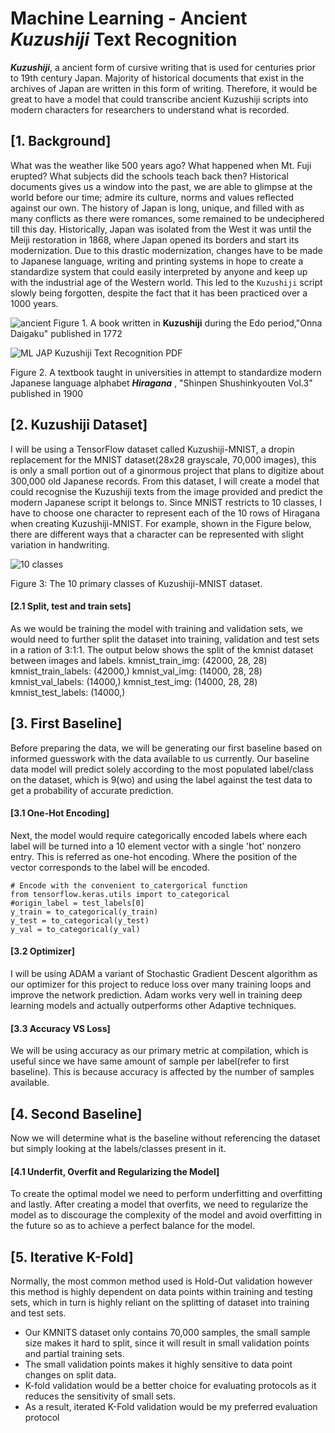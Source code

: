 # Machine Learning - Ancient *Kuzushiji* Text Recognition
***Kuzushiji***, a ancient form of cursive writing that is used for centuries prior to 19th century Japan. Majority of historical documents that exist in the archives of Japan are written in this form of writing. Therefore, it would be great to have a model that could transcribe ancient Kuzushiji scripts into modern characters for researchers to understand what is recorded.


## [1. Background]
What was the weather like 500 years ago? What happened when Mt. Fuji erupted? What subjects did the schools teach back then? Historical documents gives us a window into the past, we are able to glimpse at the world before our time; admire its culture, norms and values reflected against our own. The history of Japan is long, unique, and filled with as many conflicts as there were romances, some remained to be undeciphered till this day. Historically, Japan was isolated from the West it was until the Meiji restoration in 1868, where Japan opened its borders and start its modernization. Due to this drastic modernization, changes have to be made to Japanese language, writing and printing systems in hope to create a standardize system that could easily interpreted by anyone and keep up with the industrial age of the Western world. This led to the `Kuzushiji` script slowly being forgotten, despite the fact that it has been practiced over a 1000 years.

![ancient](https://github.com/RoninSanta/Machine_Learning-Classical_JAP_Literature_Text_Recognition/assets/109457795/86171251-6ded-4340-8b5c-5caae431d682)
Figure 1. A book written in **Kuzushiji** during the Edo period,"Onna Daigaku" published in 1772

![ML JAP Kuzushiji Text Recognition PDF](https://github.com/RoninSanta/Machine_Learning-Classical_JAP_Literature_Text_Recognition/assets/109457795/02556fcb-f6f8-4e88-a2e8-ecc593934c5d)

Figure 2. A textbook taught in universities in attempt to standardize modern Japanese language alphabet ***Hiragana*** , "Shinpen Shushinkyouten Vol.3" published in 1900


## [2. Kuzushiji Dataset]
I will be using a TensorFlow dataset called Kuzushiji-MNIST, a dropin replacement for the MNIST dataset(28x28 grayscale, 70,000 images), this is only a small portion out of a ginormous project that plans to digitize about 300,000 old Japanese records. From this dataset, I will create a model that could recognise the
Kuzushiji texts from the image provided and predict the modern Japanese script it belongs to. Since MNIST restricts to 10 classes, I have to choose one character to represent each of the 10 rows of Hiragana when creating Kuzushiji-MNIST. For example, shown in the Figure below, there are different ways that a character can be represented with slight variation in handwriting.

![10  classes](https://github.com/RoninSanta/Machine_Learning-Classical_JAP_Literature_Text_Recognition/assets/109457795/bea74f50-91d6-4bfa-90a7-aeb02ece7811)

Figure 3: The 10 primary classes of Kuzushiji-MNIST dataset.

#### [2.1 Split, test and train sets]
As we would be training the model with training and validation sets, we would need to further split the dataset into training, validation and test sets in a ration of 3:1:1. The output below shows the split of the kmnist dataset between images and labels.
kmnist_train_img: (42000, 28, 28)
kmnist_train_labels: (42000,)
kmnist_val_img: (14000, 28, 28)
kmnist_val_labels: (14000,)
kmnist_test_img: (14000, 28, 28)
kmnist_test_labels: (14000,)

## [3. First Baseline]
Before preparing the data, we will be generating our first baseline based on informed guesswork with the data available to us currently. Our baseline data model will predict solely according to the most populated label/class on the dataset, which is 9(wo) and using the label against the test data to get a probability of accurate prediction.

#### [3.1 One-Hot Encoding]
Next, the model would require categorically encoded labels where each label will be turned into a 10 element vector with a single 'hot' nonzero entry. This is referred as one-hot encoding. Where the position of the vector corresponds to the label will be encoded.

```
# Encode with the convenient to_catergorical function
from tensorflow.keras.utils import to_categorical
#origin_label = test_labels[0]
y_train = to_categorical(y_train)
y_test = to_categorical(y_test)
y_val = to_categorical(y_val)
```

#### [3.2 Optimizer]
I will be using ADAM a variant of Stochastic Gradient Descent algorithm as our optimizer for this project to reduce loss over many training loops and improve the network prediction. Adam  works very well in training deep learning models and actually outperforms other Adaptive techniques.

#### [3.3 Accuracy VS Loss]
We will be using accuracy as our primary metric at compilation, which is useful since we have same amount of sample per label(refer to first baseline). This is because accuracy is affected by the number of samples available.


## [4. Second Baseline]
Now we will determine what is the baseline without referencing the dataset but simply looking at the labels/classes present in it.

#### [4.1 Underfit, Overfit and Regularizing the Model]
To create the optimal model we need to perform underfitting and overfitting and lastly. After creating a model that overfits, we need to regularize the model as to discourage the complexity of the model and avoid overfitting in the future so as to achieve a perfect balance for the model.


## [5. Iterative K-Fold]
Normally, the most common method used is Hold-Out validation however this method is highly dependent on data points within training and testing sets, which in turn is highly reliant on the splitting of dataset into training and test sets.

- Our KMNITS dataset only contains 70,000 samples, the small sample size makes it hard to split, since it will result in small validation points and partial training sets.
- The small validation points makes it highly sensitive to data point changes on split data.
- K-fold validation would be a better choice for evaluating protocols as it reduces the sensitivity of small sets.
- As a result, iterated K-Fold validation would be my preferred evaluation protocol

